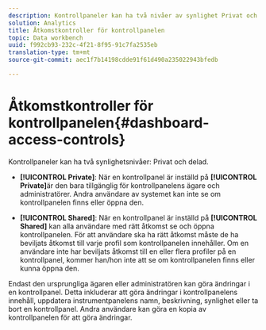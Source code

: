 ```yaml
---
description: Kontrollpaneler kan ha två nivåer av synlighet Privat och Delad.
solution: Analytics
title: Åtkomstkontroller för kontrollpanelen
topic: Data workbench
uuid: f992cb93-232c-4f21-8f95-91c7fa2535eb
translation-type: tm+mt
source-git-commit: aec1f7b14198cdde91f61d490a235022943bfedb

---
```



# Åtkomstkontroller för kontrollpanelen{#dashboard-access-controls}

Kontrollpaneler kan ha två synlighetsnivåer: Privat och delad.

* **[!UICONTROL Private]**: När en kontrollpanel är inställd på **[!UICONTROL Private]**&#x200B;är den bara tillgänglig för kontrollpanelens ägare och administratörer. Andra användare av systemet kan inte se om kontrollpanelen finns eller öppna den.

* **[!UICONTROL Shared]**: När en kontrollpanel är inställd på **[!UICONTROL Shared]** kan alla användare med rätt åtkomst se och öppna kontrollpanelen. För att användare ska ha rätt åtkomst måste de ha beviljats åtkomst till varje profil som kontrollpanelen innehåller. Om en användare inte har beviljats åtkomst till en eller flera profiler på en kontrollpanel, kommer han/hon inte att se om kontrollpanelen finns eller kunna öppna den.

Endast den ursprungliga ägaren eller administratören kan göra ändringar i en kontrollpanel. Detta inkluderar att göra ändringar i kontrollpanelens innehåll, uppdatera instrumentpanelens namn, beskrivning, synlighet eller ta bort en kontrollpanel. Andra användare kan göra en kopia av kontrollpanelen för att göra ändringar.

